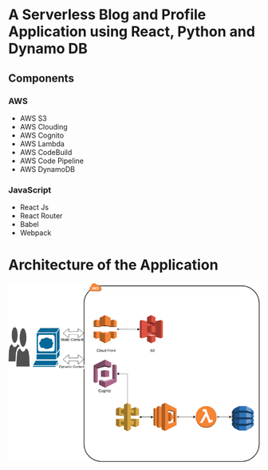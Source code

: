 # A Serverless Blog and Profile Application using React, Python and Dynamo DB

## Components
### AWS
  - AWS S3
  - AWS Clouding
  - AWS Cognito
  -  AWS Lambda
  - AWS CodeBuild
  - AWS Code Pipeline
  - AWS DynamoDB

### JavaScript
  -  React Js
  -  React Router
  -  Babel
  -  Webpack

# Architecture of the Application

![](Architecture.png)
